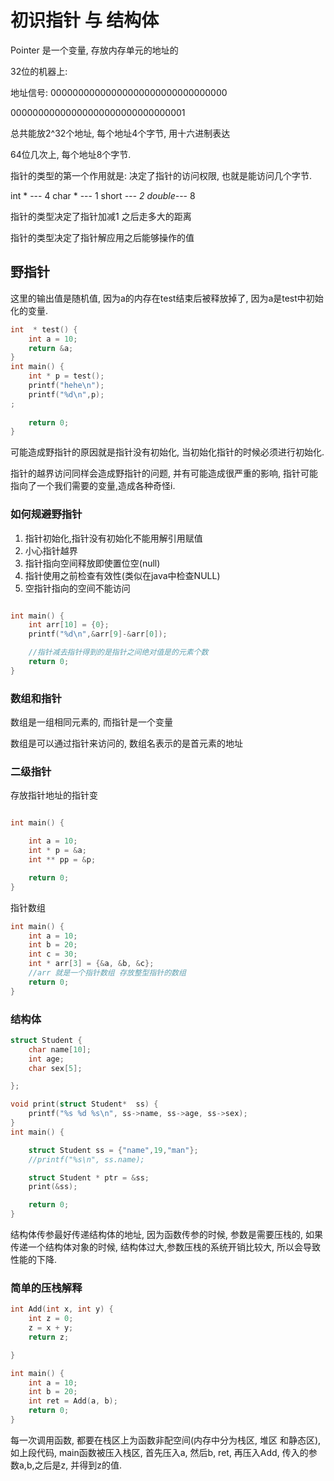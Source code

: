 # 初识指针 与 结构体

Pointer 是一个变量, 存放内存单元的地址的

32位的机器上:

地址信号:
00000000000000000000000000000000

00000000000000000000000000000001

总共能放2^32个地址, 每个地址4个字节, 用十六进制表达

64位几次上, 每个地址8个字节.

指针的类型的第一个作用就是: 决定了指针的访问权限, 也就是能访问几个字节.

int *  --- 4
char * --- 1
short *--- 2
double*--- 8

指针的类型决定了指针加减1 之后走多大的距离

指针的类型决定了指针解应用之后能够操作的值


## 野指针

这里的输出值是随机值, 因为a的内存在test结束后被释放掉了, 因为a是test中初始化的变量.

```c
int  * test() {
    int a = 10;
    return &a;
}
int main() {
    int * p = test();
    printf("hehe\n");
    printf("%d\n",p);
;
    
    return 0;
}
```
可能造成野指针的原因就是指针没有初始化, 当初始化指针的时候必须进行初始化.

指针的越界访问同样会造成野指针的问题, 并有可能造成很严重的影响, 指针可能指向了一个我们需要的变量,造成各种奇怪i.

### 如何规避野指针

1. 指针初始化,指针没有初始化不能用解引用赋值
2. 小心指针越界
3. 指针指向空间释放即使置位空(null)
4. 指针使用之前检查有效性(类似在java中检查NULL)
5. 空指针指向的空间不能访问


```c

int main() {
    int arr[10] = {0};
    printf("%d\n",&arr[9]-&arr[0]);

    //指针减去指针得到的是指针之间绝对值是的元素个数 
    return 0;
}
```
### 数组和指针

数组是一组相同元素的, 而指针是一个变量

数组是可以通过指针来访问的, 数组名表示的是首元素的地址


###  二级指针

存放指针地址的指针变

```c

int main() {

    int a = 10;
    int * p = &a;
    int ** pp = &p;

    return 0;
}
```

指针数组
```c
int main() {
    int a = 10;
    int b = 20;
    int c = 30;
    int * arr[3] = {&a, &b, &c};
    //arr 就是一个指针数组 存放整型指针的数组
    return 0;
}
```

### 结构体

```c
struct Student {
    char name[10];
    int age;
    char sex[5];

};

void print(struct Student*  ss) {
    printf("%s %d %s\n", ss->name, ss->age, ss->sex);
}
int main() {

    struct Student ss = {"name",19,"man"};
    //printf("%s\n", ss.name);

    struct Student * ptr = &ss;
    print(&ss);

    return 0;
}
```
结构体传参最好传递结构体的地址, 因为函数传参的时候, 参数是需要压栈的, 如果传递一个结构体对象的时候, 结构体过大,参数压栈的系统开销比较大, 所以会导致性能的下降.

### 简单的压栈解释

```c
int Add(int x, int y) {
    int z = 0;
    z = x + y;
    return z;

}

int main() {
    int a = 10;
    int b = 20;
    int ret = Add(a, b);
    return 0;
}
```

每一次调用函数, 都要在栈区上为函数非配空间(内存中分为栈区, 堆区 和静态区), 如上段代码, main函数被压入栈区, 首先压入a, 然后b, ret, 再压入Add, 传入的参数a,b,之后是z, 并得到z的值.
